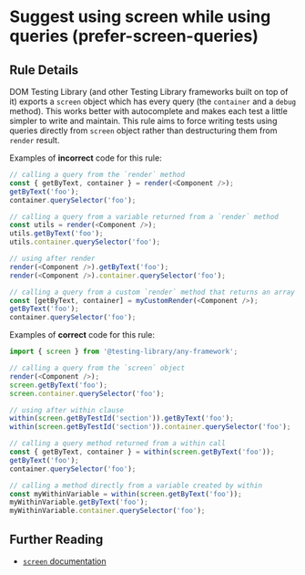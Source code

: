 # Suggest using screen while using queries (prefer-screen-queries)

## Rule Details

DOM Testing Library (and other Testing Library frameworks built on top of it) exports a `screen` object which has every query (the `container` and a `debug` method). This works better with autocomplete and makes each test a little simpler to write and maintain.
This rule aims to force writing tests using queries directly from `screen` object rather than destructuring them from `render` result.

Examples of **incorrect** code for this rule:

```js
// calling a query from the `render` method
const { getByText, container } = render(<Component />);
getByText('foo');
container.querySelector('foo');

// calling a query from a variable returned from a `render` method
const utils = render(<Component />);
utils.getByText('foo');
utils.container.querySelector('foo');

// using after render
render(<Component />).getByText('foo');
render(<Component />).container.querySelector('foo');

// calling a query from a custom `render` method that returns an array
const [getByText, container] = myCustomRender(<Component />);
getByText('foo');
container.querySelector('foo');
```

Examples of **correct** code for this rule:

```js
import { screen } from '@testing-library/any-framework';

// calling a query from the `screen` object
render(<Component />);
screen.getByText('foo');
screen.container.querySelector('foo');

// using after within clause
within(screen.getByTestId('section')).getByText('foo');
within(screen.getByTestId('section')).container.querySelector('foo');

// calling a query method returned from a within call
const { getByText, container } = within(screen.getByText('foo'));
getByText('foo');
container.querySelector('foo');

// calling a method directly from a variable created by within
const myWithinVariable = within(screen.getByText('foo'));
myWithinVariable.getByText('foo');
myWithinVariable.container.querySelector('foo');
```

## Further Reading

- [`screen` documentation](https://testing-library.com/docs/dom-testing-library/api-queries#screen)
